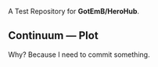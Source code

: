 A Test Repository for **GotEmB/HeroHub**.

## Continuum — Plot
Why? Because I need to commit something.